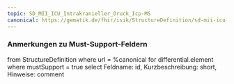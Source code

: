 ```yaml
---
topic: SD_MII_ICU_Intrakranieller_Druck_Icp-MS
canonical: https://gematik.de/fhir/isik/StructureDefinition/sd-mii-icu-intrakranieller-druck-icp
---
```


### Anmerkungen zu Must-Support-Feldern

<fql>
from
	StructureDefinition
where 
    url = %canonical
for differential.element
where mustSupport = true
select
	Feldname: id, Kurzbeschreibung: short, Hinweise: comment
</fql>

